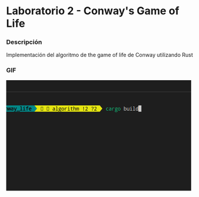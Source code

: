 # Laboratorio 2 - Conway's Game of Life

### Descripción
Implementación del algoritmo de the game of life de Conway utilizando Rust


### GIF
![Game of Life demo](assets/lab2.gif)
